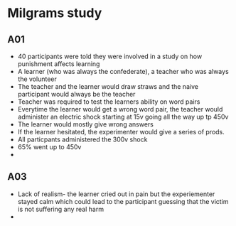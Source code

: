 # Milgrams study

## A01
- 40 participants were told they were involved in a study on how punishment affects learning
- A learner (who was always the confederate), a teacher who was always the volunteer
- The teacher and the learner would draw straws and the naive participant would always be the teacher
- Teacher was required to test the learners ability on word pairs
- Everytime the learner would get a wrong word pair, the teacher would administer an electric shock starting at 15v going all the way up tp 450v
- The learner would mostly give wrong answers
- If the learner hesitated, the experimenter would give a series of prods.
- All particpants administered the 300v shock
- 65% went up to 450v
-
## A03
- Lack of realism- the learner cried out in pain but the experiementer stayed calm which could lead to the participant guessing that the victim is not suffering any real harm
-
